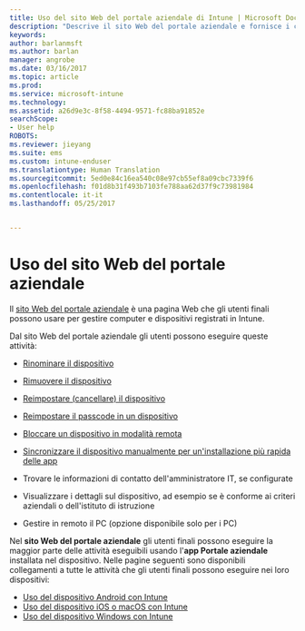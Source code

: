 ```yaml
---
title: Uso del sito Web del portale aziendale di Intune | Microsoft Docs
description: "Descrive il sito Web del portale aziendale e fornisce i collegamenti alle procedure per le attività che possono eseguire gli utenti finali nel sito Web"
keywords: 
author: barlanmsft
ms.author: barlan
manager: angrobe
ms.date: 03/16/2017
ms.topic: article
ms.prod: 
ms.service: microsoft-intune
ms.technology: 
ms.assetid: a26d9e3c-8f58-4494-9571-fc88ba91852e
searchScope:
- User help
ROBOTS: 
ms.reviewer: jieyang
ms.suite: ems
ms.custom: intune-enduser
ms.translationtype: Human Translation
ms.sourcegitcommit: 5ed0e84c16ea540c08e97cb55ef8a09cbc7339f6
ms.openlocfilehash: f01d8b31f493b7103fe788aa62d37f9c73981984
ms.contentlocale: it-it
ms.lasthandoff: 05/25/2017


---
```


# <a name="using-the-intune-company-portal-website"></a>Uso del sito Web del portale aziendale
Il [sito Web del portale aziendale](https://portal.manage.microsoft.com) è una pagina Web che gli utenti finali possono usare per gestire computer e dispositivi registrati in Intune.

Dal sito Web del portale aziendale gli utenti possono eseguire queste attività:

-   [Rinominare il dispositivo](rename-your-device-cpwebsite.md)

-   [Rimuovere il dispositivo](remove-your-device-cpwebsite.md)

-   [Reimpostare (cancellare) il dispositivo](reset-erase-your-device-cpwebsite.md)

-   [Reimpostare il passcode in un dispositivo](reset-your-passcode-cpwebsite.md)

-   [Bloccare un dispositivo in modalità remota](remote-lock-your-device-cpwebsite.md)

-    [Sincronizzare il dispositivo manualmente per un'installazione più rapida delle app](sync-your-device-manually-cpwebsite.md)

-   Trovare le informazioni di contatto dell'amministratore IT, se configurate

-   Visualizzare i dettagli sul dispositivo, ad esempio se è conforme ai criteri aziendali o dell'istituto di istruzione

-   Gestire in remoto il PC (opzione disponibile solo per i PC)

Nel **sito Web del portale aziendale** gli utenti finali possono eseguire la maggior parte delle attività eseguibili usando l'**app Portale aziendale** installata nel dispositivo. Nelle pagine seguenti sono disponibili collegamenti a tutte le attività che gli utenti finali possono eseguire nei loro dispositivi:

- [Uso del dispositivo Android con Intune](using-your-android-device-with-intune.md)
- [Uso del dispositivo iOS o macOS con Intune](using-your-ios-or-macOS-device-with-intune.md)
- [Uso del dispositivo Windows con Intune](using-your-windows-device-with-intune.md)

